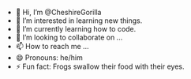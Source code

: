 - 👋 Hi, I’m @CheshireGorilla
- 👀 I’m interested in learning new things.
- 🌱 I’m currently learning how to code.
- 💞️ I’m looking to collaborate on ...
- 📫 How to reach me ...
- 😄 Pronouns: he/him
- ⚡ Fun fact: Frogs swallow their food with their eyes.

<!---
CheshireGorilla/CheshireGorilla is a ✨ special ✨ repository because its `README.md` (this file) appears on your GitHub profile.
You can click the Preview link to take a look at your changes.
--->
